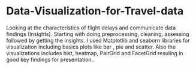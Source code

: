 # Data-Visualization-for-Travel-data
Looking at the characteristics of flight delays and communicate data findings (Insights).
Starting with doing preprocessing, cleaning, assessing followed by getting the insights.
I used Matplotlib and seaborn libraries for visualization including basics plots like bar , pie and scatter.
Also the visualizations includes hist, heatmap, PairGrid and FacetGrid resuling in good  key findings for presentation.. 
